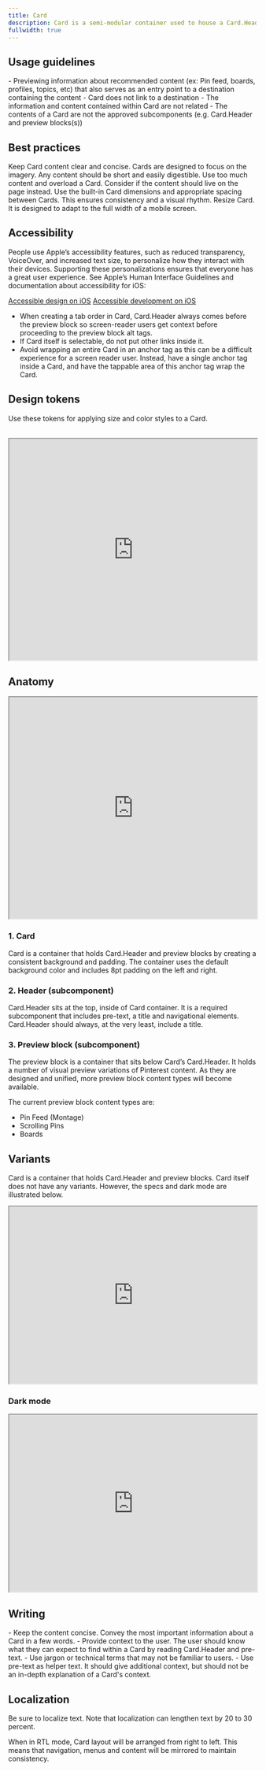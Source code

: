 ```yaml
---
title: Card
description: Card is a semi-modular container used to house a Card.Header and a variant of the available preview blocks. Every Card must have at least a title and a variant of a preview block.
fullwidth: true
---
```


<ImgContainer src="https://i.pinimg.com/originals/fb/df/a0/fbdfa01750ca4951fde9da763052c9de.png" alt="Example of a Card container with an area to show where images are placed." noPadding color="background-elevation-accent"/>


## Usage guidelines

<TwoCol>
<Group>
<Do title="When to use"/>
- Previewing information about recommended content (ex: Pin feed, boards, profiles, topics, etc) that also serves as an entry point to a destination containing the content

</Group>
<Group>
<Dont title="When not to use" />
- Card does not link to a destination
- The information and content contained within Card are not related
- The contents of a Card are not the approved subcomponents (e.g. Card.Header and preview blocks(s))
</Group>
</TwoCol>

## Best practices

<TwoCol>
<Group>
<Do title="Do"/>
Keep Card content clear and concise. Cards are designed to focus on the imagery. Any content should be short and easily digestible.

</Group>
<Group>
<Dont title="Don't" />
Use too much content and overload a Card. Consider if the content should live on the page instead.
</Group>

<Group>
<Do title="Do"/>
Use the built-in Card dimensions and appropriate spacing between Cards. This ensures consistency and a visual rhythm.

</Group>
<Group>
<Dont title="Don't" />
Resize Card. It is designed to adapt to the full width of a mobile screen.
</Group>
</TwoCol>

## Accessibility

People use Apple’s accessibility features, such as reduced transparency, VoiceOver, and increased text size, to personalize how they interact with their devices. Supporting these personalizations ensures that everyone has a great user experience. See Apple’s Human Interface Guidelines and documentation about accessibility for iOS:

[Accessible design on iOS](https://developer.apple.com/design/human-interface-guidelines/accessibility/overview/introduction/)
[Accessible development on iOS](https://developer.apple.com/accessibility/ios/)

- When creating a tab order in Card, Card.Header always comes before the preview block so screen-reader users get context before proceeding to the preview block alt tags.
- If Card itself is selectable, do not put other links inside it.
- Avoid wrapping an entire Card in an anchor tag as this can be a difficult experience for a screen reader user. Instead, have a single anchor tag inside a Card, and have the tappable area of this anchor tag wrap the Card.

## Design tokens

Use these tokens for applying size and color styles to a Card.

<br/>

<iframe style={{border:0}} width="100%" height="450" src="https://www.figma.com/embed?embed_host=share&url=https%3A%2F%2Fwww.figma.com%2Ffile%2FAHcKJDgb7E7YswlgW1wY8E%2FGestalt-for-iOS%3Ftype%3Ddesign%26node-id%3D19800%253A74778%26t%3DpdcqbCwrqHzeYjtv-1" allowFullScreen></iframe>

## Anatomy

<iframe style={{border:0}} width="100%" height="450" src="https://www.figma.com/embed?embed_host=share&url=https%3A%2F%2Fwww.figma.com%2Ffile%2FAHcKJDgb7E7YswlgW1wY8E%2FGestalt-for-iOS%3Ftype%3Ddesign%26node-id%3D19800%253A74406%26t%3DpdcqbCwrqHzeYjtv-1" allowFullScreen></iframe>

### 1. Card
Card is a container that holds Card.Header and preview blocks by creating a consistent background and padding. The container uses the default background color and includes 8pt padding on the left and right.

### 2. Header (subcomponent)
Card.Header sits at the top, inside of Card container. It is a required subcomponent that includes pre-text, a title and navigational elements. Card.Header should always, at the very least, include a title.

### 3. Preview block (subcomponent)
The preview block is a container that sits below Card’s Card.Header. It holds a number of visual preview variations of Pinterest content. As they are designed and unified, more preview block content types will become available. 

The current preview block content types are:
- Pin Feed (Montage)
- Scrolling Pins
- Boards

## Variants
Card is a container that holds Card.Header and preview blocks. Card itself does not have any variants. However, the specs and dark mode are illustrated below.

<iframe style={{border:0}} width="100%" height="360" src="https://www.figma.com/embed?embed_host=share&url=https%3A%2F%2Fwww.figma.com%2Ffile%2FAHcKJDgb7E7YswlgW1wY8E%2FGestalt-for-iOS%3Ftype%3Ddesign%26node-id%3D19800%253A74630%26t%3DpdcqbCwrqHzeYjtv-1" allowFullScreen></iframe>

### Dark mode

<iframe style={{border:0}} width="100%" height="360" src="https://www.figma.com/embed?embed_host=share&url=https%3A%2F%2Fwww.figma.com%2Ffile%2FAHcKJDgb7E7YswlgW1wY8E%2FGestalt-for-iOS%3Ftype%3Ddesign%26node-id%3D19800%253A74704%26t%3DpdcqbCwrqHzeYjtv-1" allowFullScreen></iframe>

## Writing

<TwoCol>
<Group>
<Do title="Do" />
- Keep the content concise. Convey the most important information about a Card in a few words.
- Provide context to the user. The user should know what they can expect to find within a Card by reading Card.Header and pre-text.

</Group>

<Group>
<Dont title="Don't" />
- Use jargon or technical terms that may not be familiar to users. 
- Use pre-text as helper text. It should give additional context, but should not be an in-depth explanation of a Card's context.

</Group>
</TwoCol>

## Localization
Be sure to localize text. Note that localization can lengthen text by 20 to 30 percent. 

When in RTL mode, Card layout will be arranged from right to left. This means that navigation, menus and content will be mirrored to maintain consistency.
<br/>

<ImgContainer src="https://i.pinimg.com/originals/72/5b/a2/725ba2ed0fb57e5b7ae9aded6a4c4bf7.png" alt="A Card with Card.Header, menus and image conntent flipped for RTL languages." noPadding color="background-elevation-accent" />
